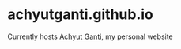 # achyutganti.github.io

Currently hosts [Achyut Ganti](https://achyutganti.com), my personal website

